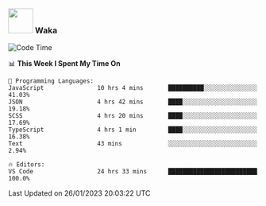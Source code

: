 ### <img src="https://media.giphy.com/media/VgCDAzcKvsR6OM0uWg/giphy.gif" width="50"> Waka

  <!--START_SECTION:waka-->
![Code Time](http://img.shields.io/badge/Code%20Time-1%2C222%20hrs%2026%20mins-blue)

📊 **This Week I Spent My Time On** 

```text
💬 Programming Languages: 
JavaScript               10 hrs 4 mins       ██████████░░░░░░░░░░░░░░░   41.03% 
JSON                     4 hrs 42 mins       ████░░░░░░░░░░░░░░░░░░░░░   19.18% 
SCSS                     4 hrs 20 mins       ████░░░░░░░░░░░░░░░░░░░░░   17.69% 
TypeScript               4 hrs 1 min         ████░░░░░░░░░░░░░░░░░░░░░   16.38% 
Text                     43 mins             ░░░░░░░░░░░░░░░░░░░░░░░░░   2.94%

🔥 Editors: 
VS Code                  24 hrs 33 mins      █████████████████████████   100.0%

```


 Last Updated on 26/01/2023 20:03:22 UTC
<!--END_SECTION:waka-->
